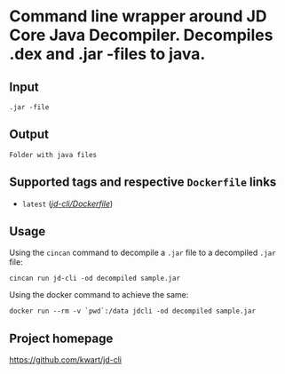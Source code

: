 # Command line wrapper around JD Core Java Decompiler. Decompiles .dex and .jar -files to java.

## Input

```
.jar -file
```

## Output

```
Folder with java files
```

## Supported tags and respective `Dockerfile` links
* `latest` ([*jd-cli/Dockerfile*](https://gitlab.com/CinCan/tools/blob/master/jd-cli/Dockerfile))

## Usage

Using the `cincan` command to decompile a `.jar` file to a decompiled `.jar` file:

```
cincan run jd-cli -od decompiled sample.jar
```

Using the docker command to achieve the same:

```
docker run --rm -v `pwd`:/data jdcli -od decompiled sample.jar
```

## Project homepage

https://github.com/kwart/jd-cli
